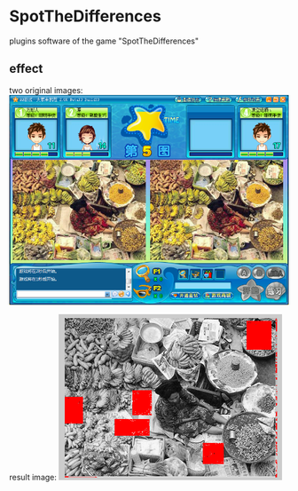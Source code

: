 # SpotTheDifferences
plugins software of the game "SpotTheDifferences"

effect
-----------
two original images:
![image](https://github.com/bendell02/SpotTheDifferences/blob/master/imgs/1.png) 

result image:
![image](https://github.com/bendell02/SpotTheDifferences/blob/master/imgs/2.png) 